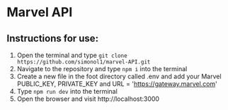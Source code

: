# Marvel API

## Instructions for use:

1. Open the terminal and type `git clone https://github.com/simonol1/marvel-API.git`
2. Navigate to the repository and type `npm i` into the terminal
3. Create a new file in the foot directory called .env and add your Marvel PUBLIC_KEY, PRIVATE_KEY and URL = 'https://gateway.marvel.com'
4. Type `npm run dev` into the terminal
5. Open the browser and visit http://localhost:3000
